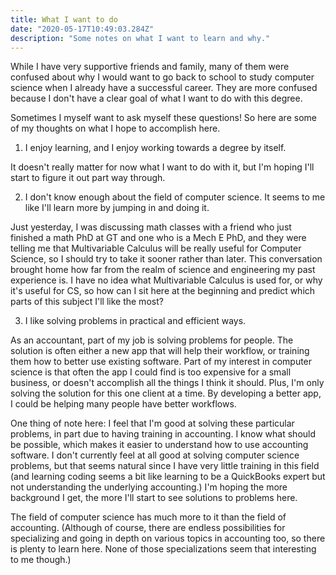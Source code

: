 ```yaml
---
title: What I want to do
date: "2020-05-17T10:49:03.284Z"
description: "Some notes on what I want to learn and why."
---
```


While I have very supportive friends and family, many of them were confused about why I would want to go back to school to study computer science when I already have a successful career. They are more confused because I don't have a clear goal of what I want to do with this degree.

Sometimes I myself want to ask myself these questions! So here are some of my thoughts on what I hope to accomplish here.

1. I enjoy learning, and I enjoy working towards a degree by itself.

It doesn't really matter for now what I want to do with it, but I'm hoping I'll start to figure it out part way through.

2. I don't know enough about the field of computer science. It seems to me like I'll learn more by jumping in and doing it.

Just yesterday, I was discussing math classes with a friend who just finished a math PhD at GT and one who is a Mech E PhD, and they were telling me that Multivariable Calculus will be really useful for Computer Science, so I should try to take it sooner rather than later. This conversation brought home how far from the realm of science and engineering my past experience is. I have no idea what Multivariable Calculus is used for, or why it's useful for CS, so how can I sit here at the beginning and predict which parts of this subject I'll like the most?

3. I like solving problems in practical and efficient ways.

As an accountant, part of my job is solving problems for people. The solution is often either a new app that will help their workflow, or training them how to better use existing software. Part of my interest in computer science is that often the app I could find is too expensive for a small business, or doesn't accomplish all the things I think it should. Plus, I'm only solving the solution for this one client at a time. By developing a better app, I could be helping many people have better workflows.

One thing of note here: I feel that I'm good at solving these particular problems, in part due to having training in accounting. I know what should be possible, which makes it easier to understand how to use accounting software. I don't currently feel at all good at solving computer science problems, but that seems natural since I have very little training in this field (and learning coding seems a bit like learning to be a QuickBooks expert but not understanding the underlying accounting.) I'm hoping the more background I get, the more I'll start to see solutions to problems here.

The field of computer science has much more to it than the field of accounting. (Although of course, there are endless possibilities for specializing and going in depth on various topics in accounting too, so there is plenty to learn here. None of those specializations seem that interesting to me though.)